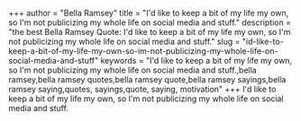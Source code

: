 +++
author = "Bella Ramsey"
title = "I'd like to keep a bit of my life my own, so I'm not publicizing my whole life on social media and stuff."
description = "the best Bella Ramsey Quote: I'd like to keep a bit of my life my own, so I'm not publicizing my whole life on social media and stuff."
slug = "id-like-to-keep-a-bit-of-my-life-my-own-so-im-not-publicizing-my-whole-life-on-social-media-and-stuff"
keywords = "I'd like to keep a bit of my life my own, so I'm not publicizing my whole life on social media and stuff.,bella ramsey,bella ramsey quotes,bella ramsey quote,bella ramsey sayings,bella ramsey saying,quotes, sayings,quote, saying, motivation"
+++
I'd like to keep a bit of my life my own, so I'm not publicizing my whole life on social media and stuff.
